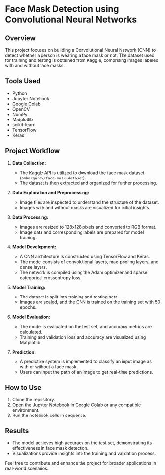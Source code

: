 # Face Mask Detection using Convolutional Neural Networks

## Overview
This project focuses on building a Convolutional Neural Network (CNN) to detect whether a person is wearing a face mask or not. The dataset used for training and testing is obtained from Kaggle, comprising images labeled with and without face masks.

## Tools Used
- Python
- Jupyter Notebook
- Google Colab
- OpenCV
- NumPy
- Matplotlib
- scikit-learn
- TensorFlow
- Keras

## Project Workflow

1. **Data Collection:**
   - The Kaggle API is utilized to download the face mask dataset (`omkargurav/face-mask-dataset`).
   - The dataset is then extracted and organized for further processing.

2. **Data Exploration and Preprocessing:**
   - Image files are inspected to understand the structure of the dataset.
   - Images with and without masks are visualized for initial insights.

3. **Data Processing:**
   - Images are resized to 128x128 pixels and converted to RGB format.
   - Image data and corresponding labels are prepared for model training.

4. **Model Development:**
   - A CNN architecture is constructed using TensorFlow and Keras.
   - The model consists of convolutional layers, max-pooling layers, and dense layers.
   - The network is compiled using the Adam optimizer and sparse categorical crossentropy loss.

5. **Model Training:**
   - The dataset is split into training and testing sets.
   - Images are scaled, and the CNN is trained on the training set with 50 epochs.

6. **Model Evaluation:**
   - The model is evaluated on the test set, and accuracy metrics are calculated.
   - Training and validation loss and accuracy are visualized using Matplotlib.

7. **Prediction:**
   - A predictive system is implemented to classify an input image as with or without a face mask.
   - Users can input the path of an image to get real-time predictions.

## How to Use
1. Clone the repository.
2. Open the Jupyter Notebook in Google Colab or any compatible environment.
3. Run the notebook cells in sequence.

## Results
- The model achieves high accuracy on the test set, demonstrating its effectiveness in face mask detection.
- Visualizations provide insights into the training and validation process.

Feel free to contribute and enhance the project for broader applications in real-world scenarios.
